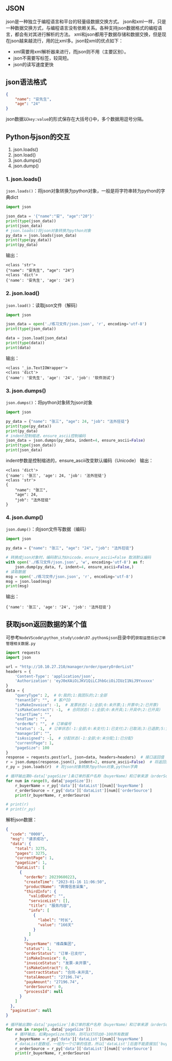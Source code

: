 ## JSON
json是一种独立于编程语言和平台的轻量级数据交换方式。
json和xml一样，只是一种数据交换方式，与编程语言没有依赖关系。各种支持json数据格式的编程语言，都会有对其进行解析的方法。
xml和json都用于数据存储和数据交换，但是现在json越来越流行，用的比xml多。json较xml的优点如下：
- xml需要用xml解析器来进行，而json则不用（主要区别）。
- json不需要写标签，较简短。
- json的读写速度更快

## json语法格式
```json
{
    "name": "安先生",
    "age": "24"
}
```
json数据以`key:value`的形式保存在大括号{}中，多个数据用逗号分隔。

## Python与json的交互
1. json.loads()
2. json.load()
3. json.dumps()
4. json.dump()

### 1. json.loads()
`json.loads()`：将json对象转换为python对象，一般是将字符串转为python的字典dict

```python
import json

json_data = '{"name":"安", "age":"20"}'
print(type(json_data))
print(json_data)
# json.loads()将json对象转换为python对象
py_data = json.loads(json_data)
print(type(py_data))
print(py_data)
```
输出：
```
<class 'str'>
{"name": "安先生", "age": "24"}
<class 'dict'>
{'name': '安先生', 'age': '24'}
```

### 2. json.load()
`json.load()`：读取json文件（解码）

```python
import json

json_data = open('./练习文件/json.json', 'r', encoding='utf-8')
print(type(json_data))

data = json.load(json_data)
print(type(data))
print(data)
```
输出：
```
<class '_io.TextIOWrapper'>
<class 'dict'>
{'name': '安先生', 'age': '24', 'job': '软件测试'}
```

### 3. json.dumps()
`json.dumps()`：将python对象转为json对象

```python
import json

py_data = {"name": "张三", "age": 24, "job": "法外狂徒"}
print(type(py_data))
print(py_data)
# indent控制缩进，ensure_ascii控制编码
json_data = json.dumps(py_data, indent=4, ensure_ascii=False)
print(type(json_data))
print(json_data)
```
indent参数是控制缩进的，ensure_ascii改变默认编码（Unicode）
输出：
```
<class 'dict'>
{'name': '张三', 'age': 24, 'job': '法外狂徒'}
<class 'str'>
{
    "name": "张三",
    "age": 24,
    "job": "法外狂徒"
}
```

### 4. json.dump()
`json.dump()`：向json文件写数据（编码）

```python
import json

py_data = {"name": "张三", "age": "24", "job": "法外狂徒"}

# 转换成json对象时，编码默认为Unicode，ensure_ascii=False 取消默认编码
with open('./练习文件/json.json', 'w', encoding='utf-8') as f:
    json.dump(py_data, f, indent=4, ensure_ascii=False,)
# 读取数据
msg = open('./练习文件/json.json', 'r', encoding='utf-8')
msg = json.load(msg)
print(msg)
```
输出：
```
{'name': '张三', 'age': '24', 'job': '法外狂徒'}
```

## 获取json返回数据的某个值
可参考`NodeVScode\python_study\code\07.python&json`目录中的`获取运营后台订单管理相关数据.py`
```python
import requests
import json

url = "http://10.10.27.210/manager/order/queryOrderList"
headers = {
    'Content-Type': 'application/json',
    'Authorization': 'eyJ0eXAiOiJKV1QiLCJhbGciOiJIUzI1NiJ9Yxxxxx'
}
data = {
    "queryType": 2,  # 0:我的;1:我团队的;2:全部
    "tenantId": "",  # 客户ID
    "isMakeInvoice": -1,  # 发票状态(-1:全部;0:未开票;1:开票中;2:已开票)
    "isMakeContract": -1,  # 合同状态(-1:全部;0:未开具;1:开具中;2:已开具)
    "startTime": "",
    "endTime": "",
    "orderNo": "",  # 订单编号
    "status": -1,  # 订单状态(-1:全部;0:未支付;1:已支付;2:已取消;3:已退款;5:凭证待审核)
    "managerId": "",
    "isAssigned": -1,  # 分配状态(-1:全部;0:未分配;1:已分配)
    "currentPage": 1,
    "pageSize": 100
}
response = requests.post(url, json=data, headers=headers)  # 接口返回值
r = json.dumps(response.json(), indent=2, ensure_ascii=False)  # 将返回值转为json格式
r_py = json.loads(r)  # 将json对象转换为python对象,python字典

# 循环输出第0-data['pageSize']条订单的客户名称（buyerName）和订单来源（orderSource）
for num in range(0, data['pageSize']):
    r_buyerName = r_py['data']['dataList'][num]['buyerName']
    r_orderSource = r_py['data']['dataList'][num]['orderSource']
    print(r_buyerName, r_orderSource)

# print(r)
# print(r_py)
```
解析json数据：
```json
{
  "code": "0000",
  "msg": "请求成功",
  "data": {
    "total": 3275,
    "pages": 3275,
    "currentPage": 1,
    "pageSize": 1,
    "dataList": [
      {
        "orderNo": 20239600223,
        "createTime": "2023-01-16 11:06:50",
        "productName": "舆情信息采集",
        "thirdInfo": {
          "validDate": "",
          "serviceList": [],
          "title": "服务内容",
          "info": [
            {
              "label": "时长",
              "value": "166天"
            }
          ]
        },
        "buyerName": "维森集团",
        "status": 1,
        "orderStatus": "订单-已支付",
        "isMakeInvoice": 0,
        "invoiceStatus": "发票-未开票",
        "isMakeContract": 0,
        "contractStatus": "合同-未开具",
        "totalAmount": "27196.74",
        "payAmount": "27196.74",
        "orderSource": 0,
        "processId": null
      }
    ]
  },
  "pagination": null
}
```
```python
# 循环输出第0-data['pageSize']条订单的客户名称（buyerName）和订单来源（orderSource）
for num in range(0, data['pageSize']):
    # 循环输出，如果pageSize为100，则可以打印出0-100所有数据
    r_buyerName = r_py['data']['dataList'][num]['buyerName']
    # dataList是数组，一组为一个订单的信息，所以['dataList']后面不能直接加['buyerName']，而要先定位到某个数组
    r_orderSource = r_py['data']['dataList'][num]['orderSource']
    print(r_buyerName, r_orderSource)
```
